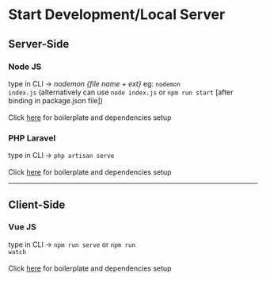 # Start Development/Local Server
## Server-Side
### Node JS
type in CLI -> <i>nodemon {file name + ext}</i> eg: <code>nodemon index.js</code> (alternatively can use <code>node index.js</code> or <code>npm run start</code> [after binding in package.json file])
<br/><br/>
Click <a href="https://nodejs.org/en/docs/guides/getting-started-guide/">here<a> for boilerplate and dependencies setup

### PHP Laravel
type in CLI -> <code>php artisan serve</code>
<br/><br/>
Click <a href="https://laravel.com/docs/4.2/quick">here<a> for boilerplate and dependencies setup


<hr/>

## Client-Side
### Vue JS
type in CLI -> <code>npm run serve</code> or <code>npm run watch</code>
<br/><br/>
Click <a href="https://vuejs.org/guide/quick-start.html">here<a> for boilerplate and dependencies setup
